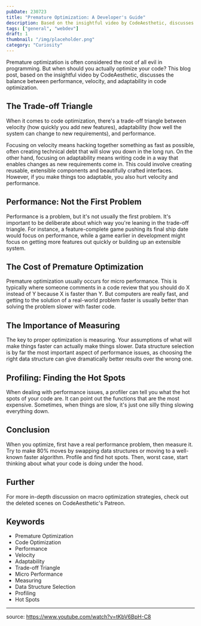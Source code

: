 ```yaml
---
pubDate: 230723
title: "Premature Optimization: A Developer's Guide"
description: Based on the insightful video by CodeAesthetic, discusses the balance between performance, velocity, and adaptability in code optimization.
tags: ["general", "webdev"]
draft: 1
thumbnail: "/img/placeholder.png" 
category: "Curiosity"
---
```


Premature optimization is often considered the root of all evil in programming. But when should you actually optimize your code? This blog post, based on the insightful video by CodeAesthetic, discusses the balance between performance, velocity, and adaptability in code optimization.

## The Trade-off Triangle

When it comes to code optimization, there's a trade-off triangle between velocity (how quickly you add new features), adaptability (how well the system can change to new requirements), and performance.

Focusing on velocity means hacking together something as fast as possible, often creating technical debt that will slow you down in the long run. On the other hand, focusing on adaptability means writing code in a way that enables changes as new requirements come in. This could involve creating reusable, extensible components and beautifully crafted interfaces. However, if you make things too adaptable, you also hurt velocity and performance.

## Performance: Not the First Problem

Performance is a problem, but it's not usually the first problem. It's important to be deliberate about which way you're leaning in the trade-off triangle. For instance, a feature-complete game pushing its final ship date would focus on performance, while a game earlier in development might focus on getting more features out quickly or building up an extensible system.

## The Cost of Premature Optimization

Premature optimization usually occurs for micro performance. This is typically where someone comments in a code review that you should do X instead of Y because X is faster than Y. But computers are really fast, and getting to the solution of a real-world problem faster is usually better than solving the problem slower with faster code.

## The Importance of Measuring

The key to proper optimization is measuring. Your assumptions of what will make things faster can actually make things slower. Data structure selection is by far the most important aspect of performance issues, as choosing the right data structure can give dramatically better results over the wrong one.

## Profiling: Finding the Hot Spots

When dealing with performance issues, a profiler can tell you what the hot spots of your code are. It can point out the functions that are the most expensive. Sometimes, when things are slow, it's just one silly thing slowing everything down.

## Conclusion

When you optimize, first have a real performance problem, then measure it. Try to make 80% moves by swapping data structures or moving to a well-known faster algorithm. Profile and find hot spots. Then, worst case, start thinking about what your code is doing under the hood.

## Further

For more in-depth discussion on macro optimization strategies, check out the deleted scenes on CodeAesthetic's Patreon.

## Keywords

- Premature Optimization
- Code Optimization
- Performance
- Velocity
- Adaptability
- Trade-off Triangle
- Micro Performance
- Measuring
- Data Structure Selection
- Profiling
- Hot Spots

---
source: https://www.youtube.com/watch?v=tKbV6BpH-C8